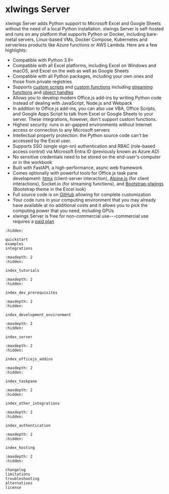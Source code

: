 # xlwings Server

xlwings Server adds Python support to Microsoft Excel and Google Sheets without the need of a local Python installation. xlwings Server is self-hosted and runs on any platform that supports Python or Docker, including bare-metal servers, Linux-based VMs, Docker Compose, Kubernetes and serverless products like Azure functions or AWS Lambda. Here are a few highlights:

- Compatible with Python 3.9+
- Compatible with all Excel platforms, including Excel on Windows and macOS, and Excel on the web as well as Google Sheets
- Compatible with all Python packages, including your own ones and those from private registries
- Supports [custom scripts](custom_scripts.md) and [custom functions](custom_functions.md) including [streaming functions](custom_functions.md#streaming-functions-rtd-functions) and [object handles](custom_functions.md#object-handles)
- Allows you to develop modern Office.js add-ins by writing Python code instead of dealing with JavaScript, Node.js and Webpack
- In addition to Office.js add-ins, you can also use VBA, Office Scripts, and Google Apps Script to talk from Excel or Google Sheets to your server. These integrations, however, don't support custom functions.
- Highest security: runs in air-gapped environments without Internet access or connection to any Microsoft servers
- Intellectual property protection: the Python source code can't be accessed by the Excel user.
- Supports SSO (single sign-on) authentication and RBAC (role-based access control) via Microsoft Entra ID (previously known as Azure AD)
- No sensitive credentials need to be stored on the end-user's computer or in the workbook
- Built with FastAPI, a high-performance, async web framework
- Comes optionally with powerful tools for Office.js task pane development: [htmx](https://htmx.org/) (client-server interaction), [Alpine.js](https://alpinejs.dev/) (for client interactions), Socket.io (for streaming functions), and [Bootstrap-xlwings](https://getbootstrap.com/) (Bootstrap theme in the Excel look)
- Full source code is on [GitHub](https://github.com/xlwings/xlwings-server) allowing for complete customization
- Your code runs in your computing environment that you may already have available at no additional costs and it allows you to pick the computing power that you need, including GPUs
- xlwings Server is free for non-commercial use---commercial use requires a [paid plan](https://www.xlwings.org/pricing)

```{toctree}
:hidden:

quickstart
examples
integrations
```

```{toctree}
:maxdepth: 2
:hidden:

index_tutorials
```

```{toctree}
:maxdepth: 2
:hidden:

index_dev_prerequisites
```

```{toctree}
:maxdepth: 2
:hidden:

index_development_environment
```

```{toctree}
:maxdepth: 2
:hidden:

index_server
```

```{toctree}
:maxdepth: 2
:hidden:

index_officejs_addins
```

```{toctree}
:maxdepth: 2
:hidden:

index_taskpane
```

```{toctree}
:maxdepth: 2
:hidden:

index_other_integrations
```

```{toctree}
:maxdepth: 2
:hidden:

index_authentication
```

```{toctree}
:maxdepth: 2
:hidden:

index_hosting
```

```{toctree}
:maxdepth: 2
:hidden:

changelog
limitations
troubleshooting
alternatives
license
```
